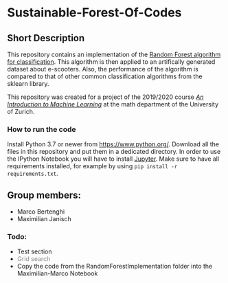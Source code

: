# Sustainable-Forest-Of-Codes

## Short Description
This repository contains an implementation of the [Random Forest algorithm for classification](https://en.wikipedia.org/wiki/Random_forest). This algorithm is then applied to an artifically generated dataset about e-scooters. Also, the performance of the algorithm is compared to that of other common classification algorithms from the sklearn library.

This repository was created for a project of the 2019/2020 course [*An Introduction to Machine Learning*](https://www.math.uzh.ch/index.php?id=ve_vo_det&key2=3699&semId=39) at the math department of the University of Zurich.

### How to run the code
Install Python 3.7 or newer from https://www.python.org/. Download all the files in this repository and put them in a dedicated directory. In order to use the IPython Notebook you will have to install [Jupyter](https://jupyter.org/install). Make sure to have all requirements installed, for example by using `pip install -r requirements.txt`.

## Group members:

* Marco Bertenghi
* Maximilian Janisch

### Todo:

* Test section
* <div style="opacity:0.5">Grid search</div>
* Copy the code from the RandomForestImplementation folder into the Maximilian-Marco Notebook
